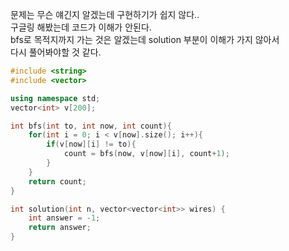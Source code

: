 문제는 무슨 얘긴지 알겠는데 구현하기가 쉽지 않다..  
구글링 해봤는데 코드가 이해가 안된다.  
bfs로 목적지까지 가는 것은 알겠는데 solution 부분이 이해가 가지 않아서  
다시 풀어봐야할 것 같다.  

```C++
#include <string>
#include <vector>

using namespace std;
vector<int> v[200];

int bfs(int to, int now, int count){
    for(int i = 0; i < v[now].size(); i++){
        if(v[now][i] != to){
            count = bfs(now, v[now][i], count+1);
        }
    }
    return count;
}

int solution(int n, vector<vector<int>> wires) {
    int answer = -1;
    return answer;
}
```
